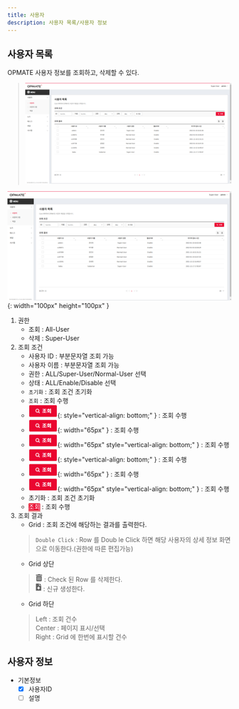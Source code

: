 ```yaml
---
title: 사용자
description: 사용자 목록/사용자 정보
---
```


## 사용자 목록
OPMATE 사용자 정보를 조회하고, 삭제할 수 있다.

>![사용자 목록](img/user-lst.png "사용자 목록")

![사용자 목록](img/user-lst.png "사용자 목록"){: width="100px" height="100px" }

<style type="text/css">
.baba {
    vertical-align: bottom;
}
</style>

1. 권한
    - 조회 : All-User  
    - 삭제 : Super-User
2. 조회 조건
    - 사용자 ID : 부분문자열 조회 가능  
    - 사용자 이름 : 부분문자열 조회 가능  
    - 권한 : ALL/Super-User/Normal-User 선택  
    - 상태 : ALL/Enable/Disable 선택  
    - `초기화` : 조회 조건 초기화  
    - `조회` : 조회 수행  
    - ![조회](img/icon/ico-select-btn.png#class=baba "조회"){: style="vertical-align: bottom;" } : 조회 수행  
    - ![조회](img/icon/ico-select-btn.png#style=vertical-align:bottom; "조회"){: width="65px" } : 조회 수행  
    - ![조회](img/icon/ico-select-btn.png "조회"){: width="65px" style="vertical-align: bottom;" } : 조회 수행
    - ![조회](img/icon/ico-select-btn.png#class=baba "조회"){: style="vertical-align: bottom;" } : 조회 수행
    - ![조회](img/icon/ico-select-btn.png#style=vertical-align:bottom; "조회"){: width="65px" } : 조회 수행
    - ![조회](img/icon/ico-select-btn.png "조회"){: width="65px" style="vertical-align: bottom;" } : 조회 수행
    - <kbd>초기화</kbd> : 조회 조건 초기화
    - <kbd style="color: #ffffff; background-color: #ea0530; box-shadow: 0px 2px 1px 1px #ea9999">조회</kbd> : 조회 수행  
3. 조회 결과
    - Grid : 조회 조건에 해당하는 결과를 출력한다.  
    >`Double Click` : Row 를 Doub   le Click 하면 해당 사용자의 상세 정보 화면으로 이동한다.(권한에 따른 편집가능)  
    - Grid 상단  
    > ![삭제](img/icon/ico-del-hover.png#style=max-width:50px;vertical-align:bottom; "삭제") : Check 된 Row 를 삭제한다.   
      ![추가/등록](img/icon/ico-add-hover.png#style=max-width:50px;vertical-align:bottom; "추가/등록") : 신규 생성한다.
    - Grid 하단  
    > Left : 조회 건수  
    Center : 페이지 표시/선택  
    Right : Grid 에 한번에 표시할 건수  


## 사용자 정보

- 기본정보
    - [x] 사용자ID
    - [ ] 설명